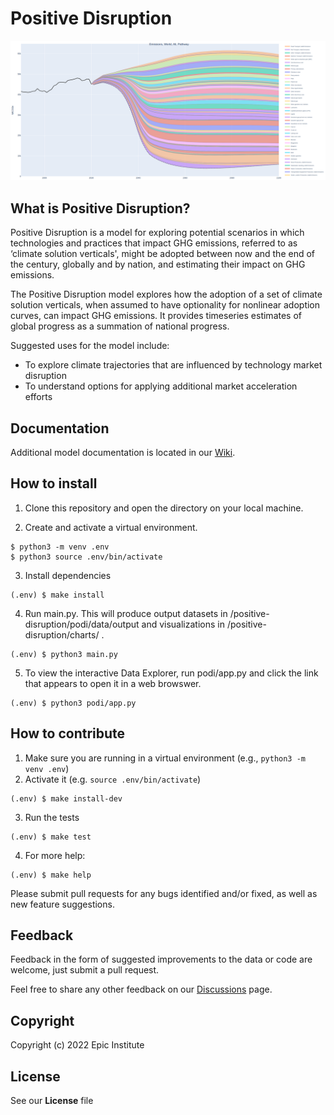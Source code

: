 # Positive Disruption

![](docs/pd_model_screenshot.png)

## What is Positive Disruption?

Positive Disruption is a model for exploring potential scenarios in which technologies and practices that impact GHG emissions, referred to as ‘climate solution verticals', might be adopted between now and the end of the century, globally and by nation, and estimating their impact on GHG emissions.

The Positive Disruption model explores how the adoption of a set of climate solution verticals, when assumed to have optionality for nonlinear adoption curves, can impact GHG emissions. It provides timeseries estimates of global progress as a summation of national progress.

Suggested uses for the model include:

- To explore climate trajectories that are influenced by technology market disruption
- To understand options for applying additional market acceleration efforts

## Documentation

Additional model documentation is located in our [Wiki](https://github.com/Epic-Institute/positive-disruption/wiki/Positive-Disruption-Model-Supplemental-Information).

## How to install

1. Clone this repository and open the directory on your local machine.

2. Create and activate a virtual environment. 

```shell
$ python3 -m venv .env
$ python3 source .env/bin/activate
```
3. Install dependencies

```shell
(.env) $ make install
```

4. Run main.py. This will produce output datasets in /positive-disruption/podi/data/output and visualizations in /positive-disruption/charts/ .

```shell
(.env) $ python3 main.py
```

5. To view the interactive Data Explorer, run podi/app.py and click the link that appears to open it in a web browswer.

```shell
(.env) $ python3 podi/app.py
```

## How to contribute

1. Make sure you are running in a virtual environment (e.g., `python3 -m venv .env`)
2. Activate it (e.g. `source .env/bin/activate`)

```shell
(.env) $ make install-dev
```

3. Run the tests

```shell
(.env) $ make test
```

4. For more help:
```shell
(.env) $ make help
```

Please submit pull requests for any bugs identified and/or fixed, as well as new feature suggestions.

## Feedback

Feedback in the form of suggested improvements to the data or code are welcome, just submit a pull request.

Feel free to share any other feedback on our [Discussions](https://github.com/Epic-Institute/positive-disruption/discussions) page.

## Copyright

Copyright (c) 2022 Epic Institute

## License

See our <b>License</b> file 
